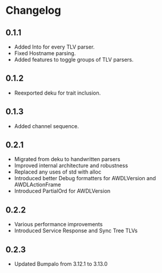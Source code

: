 # Changelog
## 0.1.1
- Added Into<TLV> for every TLV parser.
- Fixed Hostname parsing.
- Added features to toggle groups of TLV parsers.
## 0.1.2
- Reexported deku for trait inclusion.
## 0.1.3
- Added channel sequence.
## 0.2.1
- Migrated from deku to handwritten parsers
- Improved internal architecture and robustness
- Replaced any uses of std with alloc
- Introduced better Debug formatters for AWDLVersion and AWDLActionFrame
- Introduced PartialOrd for AWDLVersion
## 0.2.2
- Various performance improvements
- Introduced Service Response and Sync Tree TLVs
## 0.2.3
- Updated Bumpalo from 3.12.1 to 3.13.0
